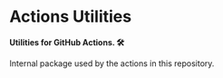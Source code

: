 # Actions Utilities

**Utilities for GitHub Actions. 🛠️**

Internal package used by the actions in this repository.
